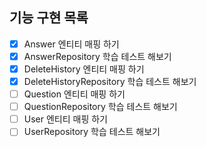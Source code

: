 ## 기능 구현 목록

-[x] Answer 엔티티 매핑 하기
-[x] AnswerRepository 학습 테스트 해보기
-[x] DeleteHistory 엔티티 매핑 하기
-[x] DeleteHistoryRepository 학습 테스트 해보기
-[ ] Question 엔티티 매핑 하기
-[ ] QuestionRepository 학습 테스트 해보기
-[ ] User 엔티티 매핑 하기
-[ ] UserRepository 학습 테스트 해보기